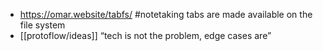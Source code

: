 - https://omar.website/tabfs/ #notetaking tabs are made available on the file system
- [[protoflow/ideas]] “tech is not the problem, edge cases are”